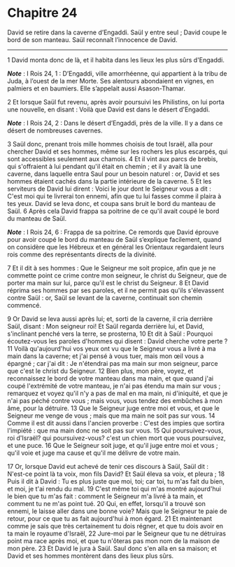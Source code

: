 # Chapitre 24

David se retire dans la caverne d’Engaddi.
Saül y entre seul ; David coupe le bord de son manteau.
Saül reconnaît l’innocence de David.

***

1 David monta donc de là, et il habita dans les lieux les plus sûrs d'Engaddi.

***Note*** :  I Rois 24, 1 : D’Engaddi, ville amorrhéenne, qui appartient à la tribu de Juda, à l’ouest de la mer Morte. Ses alentours abondaient en vignes, en palmiers et en baumiers. Elle s’appelait aussi Asason-Thamar.

2 Et lorsque Saül fut revenu, après avoir poursuivi les Philistins, on lui porta une nouvelle, en disant : Voilà que David est dans le désert d'Engaddi.

***Note*** :  I Rois 24, 2 : Dans le désert d’Engaddi, près de la ville. Il y a dans ce désert de nombreuses cavernes.

3 Saül donc, prenant trois mille hommes choisis de tout Israël, alla pour chercher David et ses hommes, même sur les rochers les plus escarpés, qui sont accessibles seulement aux chamois. 4 Et il vint aux parcs de brebis, qui s'offraient à lui pendant qu'il était en chemin ; et il y avait là une caverne, dans laquelle entra Saul pour un besoin naturel : or, David et ses hommes étaient cachés dans la partie intérieure de la caverne. 5 Et les serviteurs de David lui dirent : Voici le jour dont le Seigneur vous a dit : C'est moi qui te livrerai ton ennemi, afin que tu lui fasses comme il plaira à tes yeux. David se leva donc, et coupa sans bruit le bord du manteau de Saül. 6 Après cela David frappa sa poitrine de ce qu'il avait coupé le bord du manteau de Saül.

***Note*** :  I Rois 24, 6 : Frappa de sa poitrine. Ce remords que David éprouve pour avoir coupé le bord du manteau de Saül s’explique facilement, quand on considère que les Hébreux et en général les Orientaux regardaient leurs rois comme des représentants directs de la divinité.

7 Et il dit à ses hommes : Que le Seigneur me soit propice, afin que je ne commette point ce crime contre mon seigneur, le christ du Seigneur, que de porter ma main sur lui, parce qu'il est le christ du Seigneur. 8 Et David réprima ses hommes par ses paroles, et il ne permit pas qu'ils s'élevassent contre Saül : or, Saül se levant de la caverne, continuait son chemin commencé.


9 Or David se leva aussi après lui; et, sorti de la caverne, il cria derrière Saül, disant : Mon seigneur roi! Et Saül regarda derrière lui, et David, s'inclinant penché vers la terre, se prosterna, 10 Et dit à Saül : Pourquoi écoutez-vous les paroles d'hommes qui disent : David cherche votre perte ? 11 Voilà qu'aujourd'hui vos yeux ont vu que le Seigneur vous a livré à ma main dans la caverne; et j'ai pensé à vous tuer, mais mon œil vous a épargné ; car j'ai dit : Je n'étendrai pas ma main sur mon seigneur, parce que c'est le christ du Seigneur. 12 Bien plus, mon père, voyez, et reconnaissez le bord de votre manteau dans ma main, et que quand j'ai coupé l'extrémité de votre manteau, je n'ai pas étendu ma main sur vous ; remarquez et voyez qu'il n'y a pas de mal en ma main, ni d'iniquité, et que je n'ai pas péché contre vous ; mais vous, vous tendez des embûches à mon âme, pour la détruire. 13 Que le Seigneur juge entre moi et vous, et que le Seigneur me venge de vous ; mais que ma main ne soit pas sur vous. 14
Comme il est dit aussi dans l'ancien proverbe : C'est des impies que sortira l'impiété : que ma main donc ne soit pas sur vous. 15 Qui poursuivez-vous, roi d'Israël? qui poursuivez-vous? c'est un chien mort que vous poursuivez, et une puce. 16 Que le Seigneur soit juge, et qu'il juge entre moi et vous ; qu'il voie et juge ma cause et qu'il me délivre de votre main.


17 Or, lorsque David eut achevé de tenir ces discours à Saül, Saül dit : N'est-ce point là ta voix, mon fils David? Et Saül éleva sa voix, et pleura ; 18 Puis il dit à David : Tu es plus juste que moi, toi; car toi, tu m'as fait du bien, et moi, je t'ai rendu du mal. 19 C'est même toi qui m'as montré aujourd'hui le bien que tu m'as fait : comment le Seigneur m'a livré à ta main, et comment tu ne m'as point tué. 20 Qui, en effet, lorsqu'il a trouvé son ennemi, le laisse aller dans une bonne voie? Mais que le Seigneur te paie de retour, pour ce que tu as fait aujourd'hui à mon égard. 21 Et maintenant comme je sais que très certainement tu dois régner, et que tu dois avoir en ta main le royaume d'Israël, 22 Jure-moi par le Seigneur que tu ne détruiras point ma race après moi, et que tu n'ôteras pas mon nom de la maison de mon père. 23 Et David le jura à Saül. Saul donc s'en alla en sa maison; et David et ses hommes montèrent dans des lieux plus sûrs.

